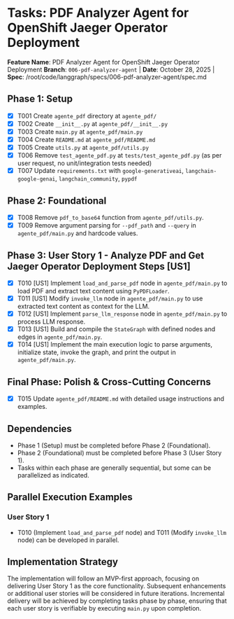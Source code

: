 # Tasks: PDF Analyzer Agent for OpenShift Jaeger Operator Deployment

**Feature Name**: PDF Analyzer Agent for OpenShift Jaeger Operator Deployment
**Branch**: `006-pdf-analyzer-agent` | **Date**: October 28, 2025 | **Spec**: /root/code/langgraph/specs/006-pdf-analyzer-agent/spec.md

## Phase 1: Setup

- [x] T001 Create `agente_pdf` directory at `agente_pdf/`
- [x] T002 Create `__init__.py` at `agente_pdf/__init__.py`
- [x] T003 Create `main.py` at `agente_pdf/main.py`
- [x] T004 Create `README.md` at `agente_pdf/README.md`
- [x] T005 Create `utils.py` at `agente_pdf/utils.py`
- [x] T006 Remove `test_agente_pdf.py` at `tests/test_agente_pdf.py` (as per user request, no unit/integration tests needed)
- [x] T007 Update `requirements.txt` with `google-generativeai`, `langchain-google-genai`, `langchain_community`, `pypdf`

## Phase 2: Foundational

- [x] T008 Remove `pdf_to_base64` function from `agente_pdf/utils.py`.
- [x] T009 Remove argument parsing for `--pdf_path` and `--query` in `agente_pdf/main.py` and hardcode values.

## Phase 3: User Story 1 - Analyze PDF and Get Jaeger Operator Deployment Steps [US1]

- [x] T010 [US1] Implement `load_and_parse_pdf` node in `agente_pdf/main.py` to load PDF and extract text content using `PyPDFLoader`.
- [x] T011 [US1] Modify `invoke_llm` node in `agente_pdf/main.py` to use extracted text content as context for the LLM.
- [x] T012 [US1] Implement `parse_llm_response` node in `agente_pdf/main.py` to process LLM response.
- [x] T013 [US1] Build and compile the `StateGraph` with defined nodes and edges in `agente_pdf/main.py`.
- [x] T014 [US1] Implement the main execution logic to parse arguments, initialize state, invoke the graph, and print the output in `agente_pdf/main.py`.

## Final Phase: Polish & Cross-Cutting Concerns

- [x] T015 Update `agente_pdf/README.md` with detailed usage instructions and examples.

## Dependencies

- Phase 1 (Setup) must be completed before Phase 2 (Foundational).
- Phase 2 (Foundational) must be completed before Phase 3 (User Story 1).
- Tasks within each phase are generally sequential, but some can be parallelized as indicated.

## Parallel Execution Examples

### User Story 1

- T010 (Implement `load_and_parse_pdf` node) and T011 (Modify `invoke_llm` node) can be developed in parallel.

## Implementation Strategy

The implementation will follow an MVP-first approach, focusing on delivering User Story 1 as the core functionality. Subsequent enhancements or additional user stories will be considered in future iterations. Incremental delivery will be achieved by completing tasks phase by phase, ensuring that each user story is verifiable by executing `main.py` upon completion.